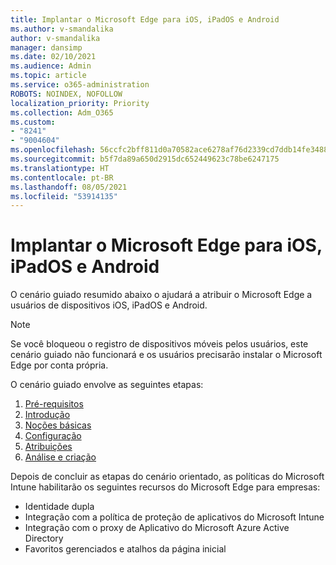 ```yaml
---
title: Implantar o Microsoft Edge para iOS, iPadOS e Android
ms.author: v-smandalika
author: v-smandalika
manager: dansimp
ms.date: 02/10/2021
ms.audience: Admin
ms.topic: article
ms.service: o365-administration
ROBOTS: NOINDEX, NOFOLLOW
localization_priority: Priority
ms.collection: Adm_O365
ms.custom:
- "8241"
- "9004604"
ms.openlocfilehash: 56ccfc2bff811d0a70582ace6278af76d2339cd7ddb14fe3488c15c1d4e9340b
ms.sourcegitcommit: b5f7da89a650d2915dc652449623c78be6247175
ms.translationtype: HT
ms.contentlocale: pt-BR
ms.lasthandoff: 08/05/2021
ms.locfileid: "53914135"
---
```

# <a name="deploy-microsoft-edge-to-ios-ipados-and-android"></a>Implantar o Microsoft Edge para iOS, iPadOS e Android

O cenário guiado resumido abaixo o ajudará a atribuir o Microsoft Edge a usuários de dispositivos iOS, iPadOS e Android.

> [!NOTE]
> Se você bloqueou o registro de dispositivos móveis pelos usuários, este cenário guiado não funcionará e os usuários precisarão instalar o Microsoft Edge por conta própria.

O cenário guiado envolve as seguintes etapas:

1. [Pré-requisitos](https://docs.microsoft.com/mem/intune/fundamentals/guided-scenarios-edge#prerequisites)
2. [Introdução](https://docs.microsoft.com/mem/intune/fundamentals/guided-scenarios-edge#step-1---introduction)
3. [Noções básicas](https://docs.microsoft.com/mem/intune/fundamentals/guided-scenarios-edge#step-2---basics)
4. [Configuração](https://docs.microsoft.com/mem/intune/fundamentals/guided-scenarios-edge#step-3---configuration)
5. [Atribuições](https://docs.microsoft.com/mem/intune/fundamentals/guided-scenarios-edge#step-4---assignments)
6. [Análise e criação](https://docs.microsoft.com/mem/intune/fundamentals/guided-scenarios-edge#step-5---review--create)

Depois de concluir as etapas do cenário orientado, as políticas do Microsoft Intune habilitarão os seguintes recursos do Microsoft Edge para empresas:

- Identidade dupla
- Integração com a política de proteção de aplicativos do Microsoft Intune
- Integração com o proxy de Aplicativo do Microsoft Azure Active Directory
- Favoritos gerenciados e atalhos da página inicial

